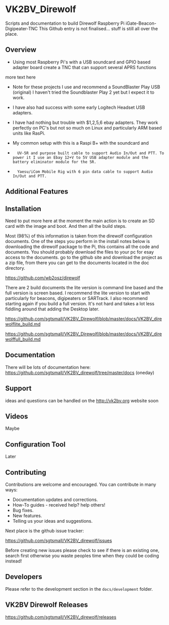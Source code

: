 # VK2BV_Direwolf
Scripts and documentation to build Direwolf Raspberry Pi iGate-Beacon-Digipeater-TNC
This Github entry is not finalised... stuff is still all over the place.




## Overview
*   Using most Raspberry Pi's with a USB soundcard and GPIO based adapter board create a TNC that can support several APRS functions

more text here
*   Note for these projects I use and recommend a SoundBlaster Play USB (original) I haven't tried the Soundblaster Play 2 yet but I expect it to work.
*   I have also had success with some early Logitech Headset USB adapters.
*   I have had nothing but trouble with $1,2,5,6 ebay adapters. They work perfectly on PC's but not so much on Linux and particularly ARM based units like RasPi.

*   My common setup with this is a Raspi B+ with the soundcard and 
  *       UV-5R and purpose built cable to support Audio In/Out and PTT. To power it I use an Ebay 12+V to 5V USB adapter module and the battery eliminator module for the 5R.
  *       Yaesu/iCom Mobile Rig with 6 pin data cable to support Audio In/Out and PTT. 
    
## Additional Features


## Installation

Need to put more here at the moment the main action is to create an SD card with the image and boot. And then all the build steps.

Most (98%) of this information is taken from the direwolf configuration documents. One of the steps you perform in the install notes below is downloading the direwolf package to the Pi, this contains all the code and documents.
You should probably download the files to your pc for esay access to the documents.
go to the github site and download the project as a zip file, from there you can get to the documents located in the doc directory.

https://github.com/wb2osz/direwolf

There are 2 build documents the lite version is command line based and the full version is screen based.
I recommend the lite version to start with particularly for beacons, digipeaters or SARTrack.
I also recommend starting again if you build a full version. It's not hard and takes a lot less fiddling around that adding the Desktop later.

https://github.com/sgtsmall/VK2BV_Direwolf/blob/master/docs/VK2BV_direwolflite_build.md

https://github.com/sgtsmall/VK2BV_Direwolf/blob/master/docs/VK2BV_direwolffull_build.md

## Documentation

There will be lots of documentation here: https://github.com/sgtsmall/VK2BV_direwolf/tree/master/docs (oneday)

## Support

ideas and questions can be handled on the http://vk2bv.org website soon

## Videos

Maybe 

## Configuration Tool

Later

## Contributing

Contributions are welcome and encouraged.  You can contribute in many ways:

* Documentation updates and corrections.
* How-To guides - received help?  help others!
* Bug fixes.
* New features.
* Telling us your ideas and suggestions.

Next place is the github issue tracker:

https://github.com/sgtsmall/VK2BV_direwolf/issues

Before creating new issues please check to see if there is an existing one, search first otherwise you waste peoples time when they could be coding instead!

## Developers

Please refer to the development section in the `docs/development` folder.


## VK2BV Direwolf Releases
https://github.com/sgtsmall/VK2BV_direwolf/releases


